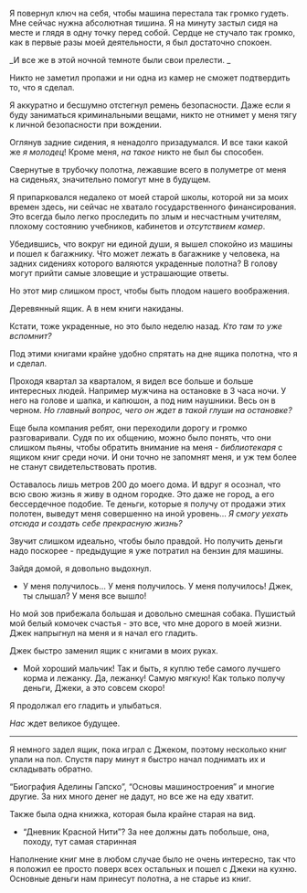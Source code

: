 Я повернул ключ на себя, чтобы машина перестала так громко гудеть. Мне сейчас нужна абсолютная тишина. Я на минуту
застыл сидя на месте и глядя в одну точку перед собой. Сердце не стучало так громко, как в первые разы моей
деятельности, я был достаточно спокоен.

_И все же в этой ночной темноте были свои прелести. _

Никто не заметил пропажи и ни одна из камер не сможет подтвердить то, что я сделал.

Я аккуратно и бесшумно отстегнул ремень безопасности. Даже если я буду заниматься криминальными вещами, никто не отнимет
у меня тягу к личной безопасности при вождении.

Оглянув задние сидения, я ненадолго призадумался. И все таки какой же _я молодец_! Кроме меня, _на такое_ никто не был
бы способен.

Свернутые в трубочку полотна, лежавшие всего в полуметре от меня на сиденьях, значительно помогут мне в будущем.

Я припарковался недалеко от моей старой школы, которой ни за моих времен здесь, ни сейчас не хватало государственного
финансирования. Это всегда было легко проследить по злым и несчастным учителям, плохому состоянию учебников, кабинетов и
_отсутствием камер_.

Убедившись, что вокруг ни единой души, я вышел спокойно из машины и пошел к багажнику. Что может лежать в багажнике у
человека, на задних сидениях которого валяются украденные полотна? В голову могут прийти самые зловещие и устрашающие
ответы.

Но этот мир слишком прост, чтобы быть плодом нашего воображения.

Деревянный ящик. А в нем книги накиданы.

Кстати, тоже украденные, но это было неделю назад. _Кто там то уже вспомнит?_

Под этими книгами крайне удобно спрятать на дне ящика полотна, что я и сделал.

Проходя квартал за кварталом, я видел все больше и больше интересных людей. Например мужчина на остановке в 3 часа ночи.
У него на голове и шапка, и капюшон, а под ним наушники. Весь он в черном. _Но главный вопрос, чего он ждет в такой
глуши на остановке?_

Еще была компания ребят, они переходили дорогу и громко разговаривали. Судя по их общению, можно было понять, что они
слишком пьяны, чтобы обратить внимание на меня - _библиотекаря_ с ящиком книг среди ночи. И они точно не запомнят меня,
и уж тем более не станут свидетельствовать против.

Оставалось лишь метров 200 до моего дома. И вдруг я осознал, что всю свою жизнь я живу в одном городке. Это даже не
город, а его бессердечное подобие. Те деньги, которые я получу от продажи этих полотен, выведут меня совершенно на иной
уровень… _Я смогу уехать отсюда и создать себе прекрасную жизнь?_

Звучит слишком идеально, чтобы было правдой. Но получить деньги надо поскорее - предыдущие я уже потратил на бензин для
машины.

Зайдя домой, я довольно выдохнул.

- У меня получилось… У меня получилось. У меня получилось! Джек, ты слышал? У меня все вышло!

Но мой зов прибежала большая и довольно смешная собака. Пушистый мой белый комочек счастья - это все, что мне дорого в
моей жизни. Джек напрыгнул на меня и я начал его гладить.

Джек быстро заменил ящик с книгами в моих руках.

- Мой хороший мальчик! Так и быть, я куплю тебе самого лучшего корма и лежанку. Да, лежанку! Самую мягкую! Как только
  получу деньги, Джеки, а это совсем скоро!

Я продолжал его гладить и улыбаться.

_Нас_ ждет великое будущее.

---

Я немного задел ящик, пока играл с Джеком, поэтому несколько книг упали на пол. Спустя пару минут я быстро начал
поднимать их и складывать обратно.

“Биография Аделины Гапско”, “Основы машиностроения” и многие другие. За них много денег не дадут, но все же на еду
хватит.

Также была одна книжка, которая была крайне старая на вид.

- “Дневник Красной Нити”? За нее должны дать побольше, она, походу, тут самая старинная

Наполнение книг мне в любом случае было не очень интересно, так что я положил ее просто поверх всех остальных и пошел с
Джеки на кухню. Основные деньги нам принесут полотна, а не старье из книг. 
